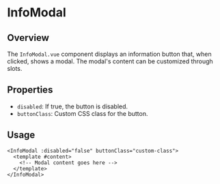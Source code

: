
# InfoModal

## Overview
The `InfoModal.vue` component displays an information button that, when clicked, shows a modal. The modal's content can be customized through slots.

## Properties
- `disabled`: If true, the button is disabled.
- `buttonClass`: Custom CSS class for the button.

## Usage
```vue
<InfoModal :disabled="false" buttonClass="custom-class">
  <template #content>
    <!-- Modal content goes here -->
  </template>
</InfoModal>
```